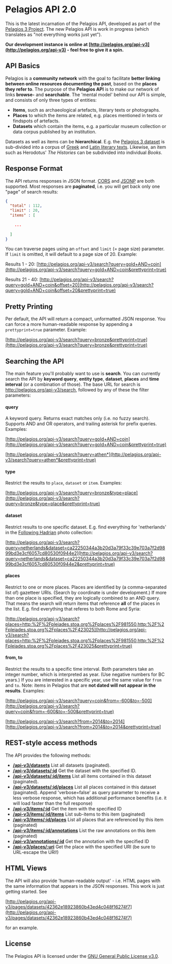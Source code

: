 # Pelagios API 2.0

This is the latest incarnation of the Pelagios API, developed as part of the 
[Pelagios 3 Project](http://pelagios-project.blogspot.co.uk). The new Pelagios API
is work in progress (which translates as "not everything works just yet").

__Our development instance is online at [http://pelagios.org/api-v3](http://pelagios.org/api-v3) - feel
free to give it a spin.__

## API Basics

Pelagios is a __community network__ with the goal to facilitate __better linking between online
resources documenting the past__, based on the __places they refer to__. The purpose of the __Pelagios
API__ is to make our network of links __browse-__ and __searchable__. The 'mental model' behind our API
is simple, and consists of only three types of entities:

* __Items__, such as archaeological artefacts, literary texts or photographs.
* __Places__ to which the items are related, e.g. places mentioned in texts or findspots of artefacts.
* __Datasets__ which contain the items, e.g. a particular museum collection or data corpus published by an institution.

Datasets as well as items can be __hierarchical__. E.g. the [Pelagios 3 dataset](http://pelagios.org/api-v3/pages/datasets/2a10228dff4c608b91a953efff8dafb3f5c433035b3f31e687eec0297d799824)
is sub-divided into a corpus of [Greek](http://pelagios.org/api-v3/pages/datasets/48ea51486cb33aae9e08501825a67fa0ba5770c5732742039e13a91ee75d5620)
and [Latin literary texts](http://pelagios.org/api-v3/pages/datasets/49d46d26fbde0f17cd09f16ff5561d930fd02775160c7ad1cba652ebbf3b2db8).
Likewise, an item such as Herodotus' _The Histories_ can be subdivided into individual _Books_.

## Response Format

The API returns responses in JSON format. [CORS](http://de.wikipedia.org/wiki/Cross-Origin_Resource_Sharing) and
[JSONP](http://en.wikipedia.org/wiki/JSONP) are both supported. Most responses are __paginated__, i.e. you will get back only one "page" of search results:

```json
{
  "total" : 112,
  "limit" : 20,
  "items" : [
  
    ...
  
  ]
}
```

You can traverse pages using an `offset` and `limit` (= page size) parameter. If `limit` is omitted, it will
default to a page size of 20. Example:

Results 1 - 20:
[http://pelagios.org/api-v3/search?query=gold+AND+coin](http://pelagios.org/api-v3/search?query=gold+AND+coin&prettyprint=true)

Results 21 - 40:
[http://pelagios.org/api-v3/search?query=gold+AND+coin&offset=20](http://pelagios.org/api-v3/search?query=gold+AND+coin&offset=20&prettyprint=true)

## Pretty Printing

Per default, the API will return a compact, unformatted JSON response. You can force a more human-readable response by
appending a `prettyprint=true` parameter. Example:

[http://pelagios.org/api-v3/search?query=bronze&prettyprint=true](http://pelagios.org/api-v3/search?query=bronze&prettyprint=true)

## Searching the API

The main feature you'll probably want to use is __search__. You can currently search the API by __keyword query__, 
__entity type__, __dataset__, __places__ and __time interval__ (or a combination of those). The base URL for 
search is http://pelagios.org/api-v3/search, followed by any of these the filter parameters:

#### query 

A keyword query. Returns exact matches only (i.e. no fuzzy search). Supports AND and OR operators, and trailing
asterisk for prefix queries. Examples:

[http://pelagios.org/api-v3/search?query=gold+AND+coin](http://pelagios.org/api-v3/search?query=gold+AND+coin&prettyprint=true)

[http://pelagios.org/api-v3/search?query=athen*](http://pelagios.org/api-v3/search?query=athen*&prettyprint=true)

#### type

Restrict the results to `place`, `dataset` or `item`. Examples:

[http://pelagios.org/api-v3/search?query=bronze&type=place](http://pelagios.org/api-v3/search?query=bronze&type=place&prettyprint=true)

#### dataset

Restrict results to one specific dataset. E.g. find everything for 'netherlands' in the [Following Hadrian](http://pelagios.org/api-v3/pages/datasets/ca22250344a3b20d3a79f33c39e703a7f2d9899bd3e3cf6057cd80530f0944e2)
photo collection:

[http://pelagios.org/api-v3/search?query=netherlands&dataset=ca22250344a3b20d3a79f33c39e703a7f2d9899bd3e3cf6057cd80530f0944e2](http://pelagios.org/api-v3/search?query=netherlands&dataset=ca22250344a3b20d3a79f33c39e703a7f2d9899bd3e3cf6057cd80530f0944e2&prettyprint=true)

#### places

Restrict to one or more places. Places are identified by (a comma-separated list of) gazetteer URIs. (Search by coordinate is under development.) 
If more than one place is specified, they are logically combined to an AND query. That means the search will return items that reference __all__
of the places in the list. E.g. find everything that referes to both Rome and Syria:

[http://pelagios.org/api-v3/search?places=http:%2F%2Fpleiades.stoa.org%2Fplaces%2F981550,http:%2F%2Fpleiades.stoa.org%2Fplaces%2F423025](http://pelagios.org/api-v3/search?places=http:%2F%2Fpleiades.stoa.org%2Fplaces%2F981550,http:%2F%2Fpleiades.stoa.org%2Fplaces%2F423025&prettyprint=true)

#### from, to

Restrict the results to a specific time interval. Both parameters take an integer number, which is interpreted as year. (Use negative
numbers for BC years.) If you are interested in a specific year, use the same value for `from` and `to`. 
Note: items in Pelagios that are __not dated will not appear in the results__. Examples:

[http://pelagios.org/api-v3/search?query=coin&from=-600&to=-500](http://pelagios.org/api-v3/search?query=coin&from=-600&to=-500&prettyprint=true)

[http://pelagios.org/api-v3/search?from=2014&to=2014][http://pelagios.org/api-v3/search?from=2014&to=2014&prettyprint=true]


## REST-style access methods

The API provides the following methods:

* __[/api-v3/datasets](http://pelagios.org/api-v3/datasets?prettyprint=true)__ List all datasets (paginated).
* __[/api-v3/datasets/:id](http://pelagios.org/api-v3/datasets/174524047516a97f0ba45d4af5e485dd?prettyprint=true)__  Get the dataset with the specified ID.
* __[/api-v3/datasets/:id/items](http://pelagios.org/api-v3/datasets/174524047516a97f0ba45d4af5e485dd/items?prettyprint=true)__ List all items contained in this dataset (paginated).
* __[/api-v3/datasets/:id/places](http://pelagios.org/api-v3/datasets/174524047516a97f0ba45d4af5e485dd/places?prettyprint=true)__ List all places contained in this dataset (paginated). Append 'verbose=false' as query parameter to receive a less verbose response, which has additional performance benefits (i.e. it will load faster than the full response)
* __[/api-v3/items/:id](http://pelagios.org/api-v3/items/bae00692d9a64e3e947bd5819102d01d?prettyprint=true)__ Get the item with the specified ID
* __[/api-v3/items/:id/items](http://pelagios.org/api-v3/items/2dbf2df9a073bd29710abdf3a4330996/items?prettyPrint=true)__ List sub-items to this item (paginated)
* __[/api-v3/items/:id/places](http://pelagios.org/api-v3/items/bae00692d9a64e3e947bd5819102d01d/places?prettyprint=true)__ List all places that are referenced by this item (paginated)
* __[/api-v3/items/:id/annotations](http://pelagios.org/api-v3/items/bae00692d9a64e3e947bd5819102d01d/annotations?prettyprint=true)__ List the raw annotations on this item (paginated)
* __[/api-v3/annotations/:id](http://pelagios.org/api-v3/annotations/39dae3ef-b40e-4535-99df-f02c5e507659)__ Get the annotation with the specified ID
* __[/api-v3/places/:uri](http://pelagios.org/api-v3/places/http%3A%2F%2Fpleiades.stoa.org%2Fplaces%2F658381?prettyprint=true)__ Get the place with the specified URI (be sure to URL-escape the URI!)

## HTML Views

The API will also provide 'human-readable output' - i.e. HTML pages with the same information that
appears in the JSON responses. This work is just getting started. See

[http://pelagios.org/api-v3/pages/datasets/42362e18923860b43ed4c048f16274f7](http://pelagios.org/api-v3/pages/datasets/42362e18923860b43ed4c048f16274f7)

for an example.

## License

The Pelagios API is licensed under the [GNU General Public License v3.0](http://www.gnu.org/licenses/gpl.html).

